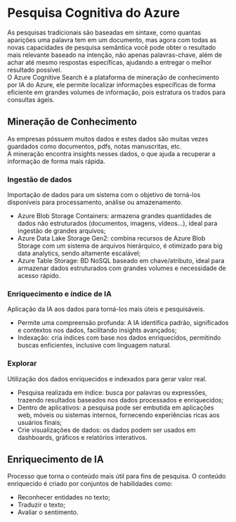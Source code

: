 # Pesquisa Cognitiva do Azure
As pesquisas tradicionais são baseadas em sintaxe, como quantas aparições uma palavra tem em um documento, mas agora com todas as novas capacidades de pesquisa semântica você pode obter o resultado mais relevante baseado na intenção, não apenas palavras-chave, além de achar até mesmo respostas específicas, ajudando a entregar o melhor resultado possível. <br>
O Azure Cognitive Search é a plataforma de mineração de conhecimento por IA do Azure, ele permite localizar informações específicas de forma eficiente em grandes volumes de informação, pois estratura os trados para consultas ágeis.

## Mineração de Conhecimento
As empresas póssuem muitos dados e estes dados são muitas vezes guardados como documentos, pdfs, notas manuscritas, etc. <br>
A mineração encontra insights nesses dados, o que ajuda a recuperar a informação de forma mais rápida.
### Ingestão de dados
Importação de dados para um sistema com o objetivo de torná-los disponíveis para processamento, análise ou amazenamento.
- Azure Blob Storage Containers: armazena grandes quantidades de dados não estruturados (documentos, imagens, vídeos...), ideal para ingestão de grandes arquivos;
- Azure Data Lake Storage Gen2: combina recursos de Azure Blob Storage com um sistema de arquivos hierárquico, é otimizado para big data analytics, sendo altamente escalável;
- Azure Table Storage: BD NoSQL baseado em chave/atributo, ideal para armazenar dados estruturados com grandes volumes e necessidade de acesso rápido.

### Enriquecimento e índice de IA
Aplicação da IA aos dados para torná-los mais úteis e pesquisáveis.
- Permite uma compreensão profunda: A IA identifica padrão, significados e contextos nos dados, facilitando insights avançados;
- Indexação: cria índices com base nos dados enriquecidos, permitindo buscas enficientes, inclusive com linguagem natural.

### Explorar
Utilização dos dados enriquecidos e indexados para gerar valor real.
- Pesquisa realizada em índice: busca por palavras ou expressões, trazendo resultados baseados nos dados processados e enriquecidos;
- Dentro de aplicativos: a pesquisa pode ser embutida em aplicações web, móveis ou sistemas internos, fornecendo experiências ricas aos usuários finais;
- Crie visualizações de dados: os dados podem ser usados em dashboards, gráficos e relatórios interativos.

## Enriquecimento de IA
Processo que torna o conteúdo mais útil para fins de pesquisa. O conteúdo enriquecido é criado por conjuntos de habilidades como:
- Reconhecer entidades no texto;
- Traduzir o texto;
- Avaliar o sentimento.
